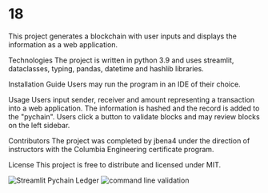 # 18

This project generates a blockchain with user inputs and displays the information as a web application.

Technologies The project is written in python 3.9 and uses streamlit, dataclasses, typing, pandas, datetime and hashlib libraries.

Installation Guide Users may run the program in an IDE of their choice.

Usage Users input sender, receiver and amount representing a transaction into a web application. The information is hashed and the record is added to the "pychain". Users click a button to validate blocks and may review blocks on the left sidebar.

Contributors The project was completed by jbena4 under the direction of instructors with the Columbia Engineering certificate program.

License This project is free to distribute and licensed under MIT.




![Streamlit Pychain Ledger](https://user-images.githubusercontent.com/86986786/165001399-a1141908-b98c-4241-ab09-9c112a671c0a.PNG)
![command line validation](https://user-images.githubusercontent.com/86986786/165001401-26697114-107c-4227-86ed-236f9ec37e15.PNG)
